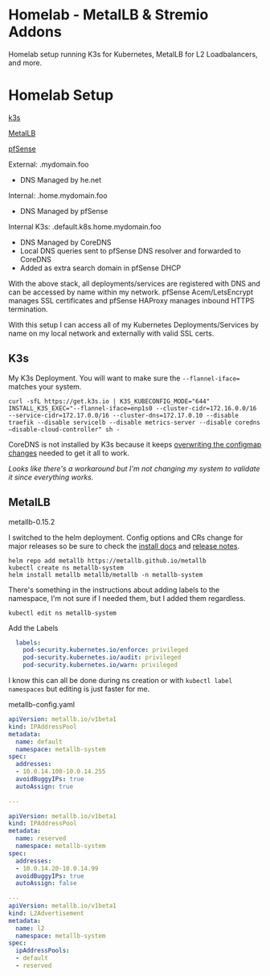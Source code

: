 # Homelab - MetalLB & Stremio Addons

Homelab setup running K3s for Kubernetes, MetalLB for L2 Loadbalancers, and more.

# Homelab Setup
[k3s](https://k3s.io/)

[MetalLB](https://metallb.io/)

[pfSense](https://www.netgate.com/)

External: .mydomain.foo

 - DNS Managed by he.net 

Internal: .home.mydomain.foo

 - DNS Managed by pfSense

Internal K3s: .default.k8s.home.mydomain.foo

 - DNS Managed by CoreDNS
 - Local DNS queries sent to pfSense DNS resolver and forwarded to CoreDNS
 - Added as extra search domain in pfSense DHCP

With the above stack, all deployments/services are registered with DNS and can be accessed by name within my network. pfSense Acem/LetsEncrypt manages SSL certificates and pfSense HAProxy manages inbound HTTPS termination.

With this setup I can access all of my Kubernetes Deployments/Services by name on my local network and externally with valid SSL certs.


## K3s
My K3s Deployment. You will want to make sure the `--flannel-iface=` matches your system.

    curl -sfL https://get.k3s.io | K3S_KUBECONFIG_MODE="644" INSTALL_K3S_EXEC="--flannel-iface=enp1s0 --cluster-cidr=172.16.0.0/16 --service-cidr=172.17.0.0/16 --cluster-dns=172.17.0.10 --disable traefik --disable servicelb --disable metrics-server --disable coredns —disable-cloud-controller" sh -

CoreDNS is not installed by K3s because it keeps [overwriting the configmap changes](https://github.com/k3s-io/k3s/issues/2214) needed to get it all to work.

*Looks like there's a workaround but I'm not changing my system to validate it since everything works.*

## MetalLB
metallb-0.15.2

I switched to the helm deployment. Config options and CRs change for major releases so be sure to check the [install docs](https://metallb.io/installation/) and [release notes](https://metallb.io/release-notes/).  

```
helm repo add metallb https://metallb.github.io/metallb
kubectl create ns metallb-system
helm install metallb metallb/metallb -n metallb-system
```

There's something in the instructions about adding labels to the namespace, I'm not sure if I needed them, but I added them regardless.

    kubectl edit ns metallb-system
Add the Labels
```yaml
  labels:
    pod-security.kubernetes.io/enforce: privileged
    pod-security.kubernetes.io/audit: privileged
    pod-security.kubernetes.io/warn: privileged
```
I know this can all be done during ns creation or with `kubectl label namespaces` but editing is just faster for me.

metallb-config.yaml
```yaml
apiVersion: metallb.io/v1beta1
kind: IPAddressPool
metadata:
  name: default
  namespace: metallb-system
spec:
  addresses:
  - 10.0.14.100-10.0.14.255
  avoidBuggyIPs: true
  autoAssign: true
  
---

apiVersion: metallb.io/v1beta1
kind: IPAddressPool
metadata:
  name: reserved
  namespace: metallb-system
spec:
  addresses:
  - 10.0.14.20-10.0.14.99
  avoidBuggyIPs: true
  autoAssign: false
  
---
apiVersion: metallb.io/v1beta1
kind: L2Advertisement
metadata:
  name: l2
  namespace: metallb-system
spec:
  ipAddressPools:
  - default
  - reserved
```
